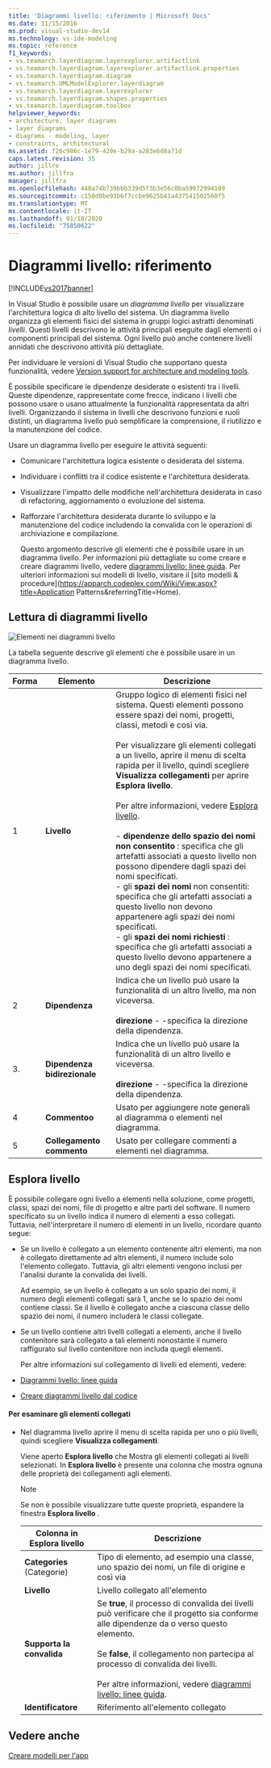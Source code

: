 ```yaml
---
title: 'Diagrammi livello: riferimento | Microsoft Docs'
ms.date: 11/15/2016
ms.prod: visual-studio-dev14
ms.technology: vs-ide-modeling
ms.topic: reference
f1_keywords:
- vs.teamarch.layerdiagram.layerexplorer.artifactlink
- vs.teamarch.layerdiagram.layerexplorer.artifactlink.properties
- vs.teamarch.layerdiagram.diagram
- vs.teamarch.UMLModelExplorer.layerdiagram
- vs.teamarch.layerdiagram.layerexplorer
- vs.teamarch.layerdiagram.shapes.properties
- vs.teamarch.layerdiagram.toolbox
helpviewer_keywords:
- architecture, layer diagrams
- layer diagrams
- diagrams - modeling, layer
- constraints, architectural
ms.assetid: f26c986c-1e79-420e-b29a-a283e6d8a71d
caps.latest.revision: 35
author: jillre
ms.author: jillfra
manager: jillfra
ms.openlocfilehash: 448a74b739bbb339d5f3b3e56c0ba59072994109
ms.sourcegitcommit: c150d0be93b6f7ccbe9625b41a437541502560f5
ms.translationtype: MT
ms.contentlocale: it-IT
ms.lasthandoff: 01/10/2020
ms.locfileid: "75850622"
---
```

# <a name="layer-diagrams-reference"></a>Diagrammi livello: riferimento
[!INCLUDE[vs2017banner](../includes/vs2017banner.md)]

In Visual Studio è possibile usare un *diagramma livello* per visualizzare l'architettura logica di alto livello del sistema. Un diagramma livello organizza gli elementi fisici del sistema in gruppi logici astratti denominati *livelli*. Questi livelli descrivono le attività principali eseguite dagli elementi o i componenti principali del sistema. Ogni livello può anche contenere livelli annidati che descrivono attività più dettagliate.

 Per individuare le versioni di Visual Studio che supportano questa funzionalità, vedere [Version support for architecture and modeling tools](../modeling/what-s-new-for-design-in-visual-studio.md#VersionSupport).

 È possibile specificare le dipendenze desiderate o esistenti tra i livelli. Queste dipendenze, rappresentate come frecce, indicano i livelli che possono usare o usano attualmente la funzionalità rappresentata da altri livelli. Organizzando il sistema in livelli che descrivono funzioni e ruoli distinti, un diagramma livello può semplificare la comprensione, il riutilizzo e la manutenzione del codice.

 Usare un diagramma livello per eseguire le attività seguenti:

- Comunicare l'architettura logica esistente o desiderata del sistema.

- Individuare i conflitti tra il codice esistente e l'architettura desiderata.

- Visualizzare l'impatto delle modifiche nell'architettura desiderata in caso di refactoring, aggiornamento o evoluzione del sistema.

- Rafforzare l'architettura desiderata durante lo sviluppo e la manutenzione del codice includendo la convalida con le operazioni di archiviazione e compilazione.

  Questo argomento descrive gli elementi che è possibile usare in un diagramma livello. Per informazioni più dettagliate su come creare e creare diagrammi livello, vedere [diagrammi livello: linee guida](../modeling/layer-diagrams-guidelines.md). Per ulteriori informazioni sui modelli di livello, visitare il [sito modelli & procedure](https://apparch.codeplex.com/Wiki/View.aspx?title=Application Patterns&referringTitle=Home).

## <a name="reading-layer-diagrams"></a>Lettura di diagrammi livello
 ![Elementi nei diagrammi livello](../modeling/media/uml-layerrefreading.png "UML_LayerRefReading")

 La tabella seguente descrive gli elementi che è possibile usare in un diagramma livello.

|**Forma**|**Elemento**|**Descrizione**|
|---------------|-----------------|---------------------|
|1|**Livello**|Gruppo logico di elementi fisici nel sistema. Questi elementi possono essere spazi dei nomi, progetti, classi, metodi e così via.<br /><br /> Per visualizzare gli elementi collegati a un livello, aprire il menu di scelta rapida per il livello, quindi scegliere **Visualizza collegamenti** per aprire **Esplora livello**.<br /><br /> Per altre informazioni, vedere [Esplora livello](#Explorer).<br /><br /> -   **dipendenze dello spazio dei nomi non consentito** : specifica che gli artefatti associati a questo livello non possono dipendere dagli spazi dei nomi specificati.<br />-   gli **spazi dei nomi** non consentiti: specifica che gli artefatti associati a questo livello non devono appartenere agli spazi dei nomi specificati.<br />-   gli **spazi dei nomi richiesti** : specifica che gli artefatti associati a questo livello devono appartenere a uno degli spazi dei nomi specificati.|
|2|**Dipendenza**|Indica che un livello può usare la funzionalità di un altro livello, ma non viceversa.<br /><br /> **direzione** -   -specifica la direzione della dipendenza.|
|3\.|**Dipendenza bidirezionale**|Indica che un livello può usare la funzionalità di un altro livello e viceversa.<br /><br /> **direzione** -   -specifica la direzione della dipendenza.|
|4|**Commentoo**|Usato per aggiungere note generali al diagramma o elementi nel diagramma.|
|5|**Collegamento commento**|Usato per collegare commenti a elementi nel diagramma.|

## <a name="Explorer"></a>Esplora livello
 È possibile collegare ogni livello a elementi nella soluzione, come progetti, classi, spazi dei nomi, file di progetto e altre parti del software. Il numero specificato su un livello indica il numero di elementi a esso collegati. Tuttavia, nell'interpretare il numero di elementi in un livello, ricordare quanto segue:

- Se un livello è collegato a un elemento contenente altri elementi, ma non è collegato direttamente ad altri elementi, il numero include solo l'elemento collegato. Tuttavia, gli altri elementi vengono inclusi per l'analisi durante la convalida dei livelli.

   Ad esempio, se un livello è collegato a un solo spazio dei nomi, il numero degli elementi collegati sarà 1, anche se lo spazio dei nomi contiene classi. Se il livello è collegato anche a ciascuna classe dello spazio dei nomi, il numero includerà le classi collegate.

- Se un livello contiene altri livelli collegati a elementi, anche il livello contenitore sarà collegato a tali elementi nonostante il numero raffigurato sul livello contenitore non includa quegli elementi.

  Per altre informazioni sul collegamento di livelli ed elementi, vedere:

- [Diagrammi livello: linee guida](../modeling/layer-diagrams-guidelines.md)

- [Creare diagrammi livello dal codice](../modeling/create-layer-diagrams-from-your-code.md)

#### <a name="to-examine-the-linked-artifacts"></a>Per esaminare gli elementi collegati

- Nel diagramma livello aprire il menu di scelta rapida per uno o più livelli, quindi scegliere **Visualizza collegamenti**.

     Viene aperto **Esplora livello** che Mostra gli elementi collegati ai livelli selezionati. In **Esplora livello** è presente una colonna che mostra ognuna delle proprietà dei collegamenti agli elementi.

    > [!NOTE]
    > Se non è possibile visualizzare tutte queste proprietà, espandere la finestra **Esplora livello** .

    |**Colonna in Esplora livello**|**Descrizione**|
    |----------------------------------|---------------------|
    |**Categories** (Categorie)|Tipo di elemento, ad esempio una classe, uno spazio dei nomi, un file di origine e così via|
    |**Livello**|Livello collegato all'elemento|
    |**Supporta la convalida**|Se **true**, il processo di convalida dei livelli può verificare che il progetto sia conforme alle dipendenze da o verso questo elemento.<br /><br /> Se **false**, il collegamento non partecipa al processo di convalida dei livelli.<br /><br /> Per altre informazioni, vedere [diagrammi livello: linee guida](../modeling/layer-diagrams-guidelines.md).|
    |**Identificatore**|Riferimento all'elemento collegato|

## <a name="see-also"></a>Vedere anche
 [Creare modelli per l'app](../modeling/create-models-for-your-app.md)
